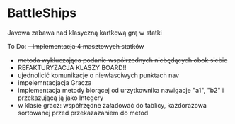 # BattleShips
Javowa zabawa nad klasyczną kartkową grą w statki

To Do:
~~- implementacja 4 masztowych statków~~
- ~~metoda wykluczająca podanie współrzednych niebędących obok siebie~~
- REFAKTURYZACJA KLASZY BOARD!!
- ujednolicić komunikacje o niewłasciwych punktach nav
- impelemntacjacja Gracza
- implementacja metody biorącej od urzytkownika nawigacje "a1", "b2" i przekazującą ją jako Integery
- w klasie gracz: współrzędne załadować do tablicy, każdorazowa sortowanej przed przekazazaniem do metod